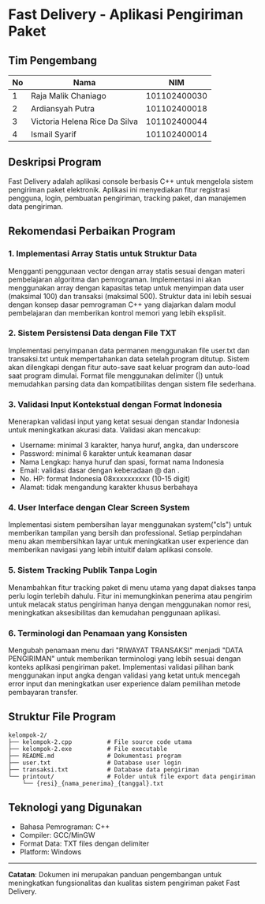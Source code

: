 # Fast Delivery - Aplikasi Pengiriman Paket

## Tim Pengembang
| No | Nama | NIM |
|----|------|-----|
| 1 | Raja Malik Chaniago | 101102400030 |
| 2 | Ardiansyah Putra | 101102400018 |
| 3 | Victoria Helena Rice Da Silva | 101102400044 |
| 4 | Ismail Syarif | 101102400014 |

## Deskripsi Program
Fast Delivery adalah aplikasi console berbasis C++ untuk mengelola sistem pengiriman paket elektronik. Aplikasi ini menyediakan fitur registrasi pengguna, login, pembuatan pengiriman, tracking paket, dan manajemen data pengiriman.

## Rekomendasi Perbaikan Program

### 1. **Implementasi Array Statis untuk Struktur Data**
Mengganti penggunaan vector dengan array statis sesuai dengan materi pembelajaran algoritma dan pemrograman. Implementasi ini akan menggunakan array dengan kapasitas tetap untuk menyimpan data user (maksimal 100) dan transaksi (maksimal 500). Struktur data ini lebih sesuai dengan konsep dasar pemrograman C++ yang diajarkan dalam modul pembelajaran dan memberikan kontrol memori yang lebih eksplisit.

### 2. **Sistem Persistensi Data dengan File TXT**
Implementasi penyimpanan data permanen menggunakan file user.txt dan transaksi.txt untuk mempertahankan data setelah program ditutup. Sistem akan dilengkapi dengan fitur auto-save saat keluar program dan auto-load saat program dimulai. Format file menggunakan delimiter (|) untuk memudahkan parsing data dan kompatibilitas dengan sistem file sederhana.

### 3. **Validasi Input Kontekstual dengan Format Indonesia**
Menerapkan validasi input yang ketat sesuai dengan standar Indonesia untuk meningkatkan akurasi data. Validasi akan mencakup:
- Username: minimal 3 karakter, hanya huruf, angka, dan underscore
- Password: minimal 6 karakter untuk keamanan dasar
- Nama Lengkap: hanya huruf dan spasi, format nama Indonesia
- Email: validasi dasar dengan keberadaan @ dan .
- No. HP: format Indonesia 08xxxxxxxxxx (10-15 digit)
- Alamat: tidak mengandung karakter khusus berbahaya

### 4. **User Interface dengan Clear Screen System**
Implementasi sistem pembersihan layar menggunakan system("cls") untuk memberikan tampilan yang bersih dan professional. Setiap perpindahan menu akan membersihkan layar untuk meningkatkan user experience dan memberikan navigasi yang lebih intuitif dalam aplikasi console.

### 5. **Sistem Tracking Publik Tanpa Login**
Menambahkan fitur tracking paket di menu utama yang dapat diakses tanpa perlu login terlebih dahulu. Fitur ini memungkinkan penerima atau pengirim untuk melacak status pengiriman hanya dengan menggunakan nomor resi, meningkatkan aksesibilitas dan kemudahan penggunaan aplikasi.

### 6. **Terminologi dan Penamaan yang Konsisten**
Mengubah penamaan menu dari "RIWAYAT TRANSAKSI" menjadi "DATA PENGIRIMAN" untuk memberikan terminologi yang lebih sesuai dengan konteks aplikasi pengiriman paket. Implementasi validasi pilihan bank menggunakan input angka dengan validasi yang ketat untuk mencegah error input dan meningkatkan user experience dalam pemilihan metode pembayaran transfer.

## Struktur File Program
```
kelompok-2/
├── kelompok-2.cpp          # File source code utama
├── kelompok-2.exe          # File executable
├── README.md               # Dokumentasi program
├── user.txt                # Database user login
├── transaksi.txt           # Database data pengiriman
└── printout/               # Folder untuk file export data pengiriman
    └── {resi}_{nama_penerima}_{tanggal}.txt
```

## Teknologi yang Digunakan
- Bahasa Pemrograman: C++
- Compiler: GCC/MinGW
- Format Data: TXT files dengan delimiter
- Platform: Windows

---
**Catatan**: Dokumen ini merupakan panduan pengembangan untuk meningkatkan fungsionalitas dan kualitas sistem pengiriman paket Fast Delivery.
